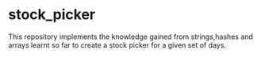 # stock_picker
This repository implements the knowledge gained from strings,hashes and arrays learnt so far to create a stock picker for a given set of days.
